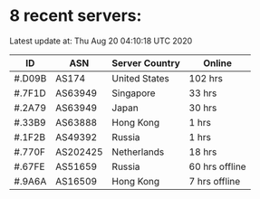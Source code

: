 # 8 recent servers:

Latest update at: Thu Aug 20 04:10:18 UTC 2020

| ID | ASN | Server Country | Online |
| -- | --- | -------------- | ------ |
| #.D09B | AS174 | United States | 102 hrs |
| #.7F1D | AS63949 | Singapore | 33 hrs |
| #.2A79 | AS63949 | Japan | 30 hrs |
| #.33B9 | AS63888 | Hong Kong | 1 hrs |
| #.1F2B | AS49392 | Russia | 1 hrs |
| #.770F | AS202425 | Netherlands | 18 hrs |
| #.67FE | AS51659 | Russia | 60 hrs offline |
| #.9A6A | AS16509 | Hong Kong | 7 hrs offline |

